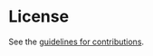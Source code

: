 # License

See the
[guidelines for contributions](https://github.com/martinthomson/prio-l1-bound-sum/blob/main/CONTRIBUTING.md).
